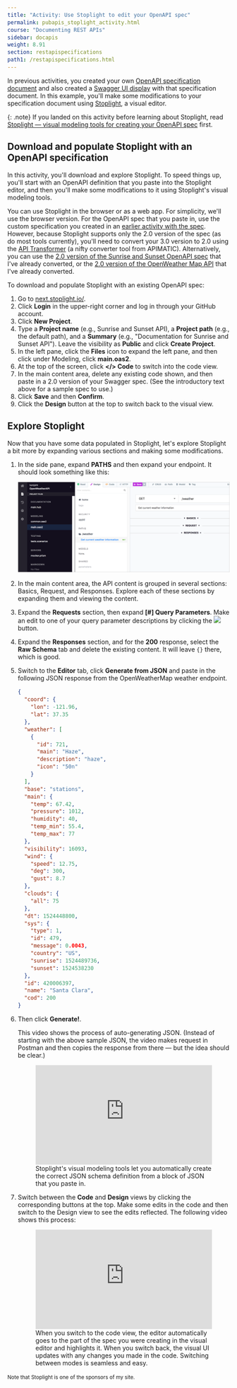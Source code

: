```yaml
---
title: "Activity: Use Stoplight to edit your OpenAPI spec"
permalink: pubapis_stoplight_activity.html
course: "Documenting REST APIs"
sidebar: docapis
weight: 8.91
section: restapispecifications
path1: /restapispecifications.html
---
```


In previous activities, you created your own [OpenAPI specification document](pubapis_openapi_activity.html) and also created a [Swagger UI display](pubapis_swagger_ui_activity.html) with that specification document. In this example, you'll make some modifications to your specification document using [Stoplight](pubapis_stoplight.html), a visual editor.

{: .note}
If you landed on this activity before learning about Stoplight, read [Stoplight &mdash; visual modeling tools for creating your OpenAPI spec](pubapis_stoplight.html) first.

## Download and populate Stoplight with an OpenAPI specification

In this activity, you'll download and explore Stoplight. To speed things up, you'll start with an OpenAPI definition that you paste into the Stoplight editor, and then you'll make some modifications to it using Stoplight's visual modeling tools.

You can use Stoplight in the browser or as a web app. For simplicity, we'll use the browser version. For the OpenAPI spec that you paste in, use the custom specification you created in an [earlier activity with the spec](pubapis_openapi_activity.html). However, because Stoplight supports only the 2.0 version of the spec (as do most tools currently), you'll need to convert your 3.0 version to 2.0 using the [API Transformer](https://apimatic.io/transformer) (a nifty converter tool from APIMATIC). Alternatively, you can use the [2.0 version of the Sunrise and Sunset OpenAPI spec](http://idratherbewriting.com/learnapidoc/assets/files/swagger/openapi_sunrise_sunset_20.json) that I've already converted, or the [2.0 version of the OpenWeather Map API](http://idratherbewriting.com/learnapidoc/docs/rest_api_specifications/openweathermap_swagger20.json) that I've already converted.

To download and populate Stoplight with an existing OpenAPI spec:

1.  Go to [next.stoplight.io/](https://next.stoplight.io/).
2.  Click **Login** in the upper-right corner and log in through your GitHub account.
3.  Click **New Project**.
4.  Type a **Project name** (e.g., Sunrise and Sunset API), a **Project path** (e.g., the default path), and a **Summary** (e.g., "Documentation for Sunrise and Sunset API"). Leave the visibility as **Public** and click **Create Project**.
4.  In the left pane, click the **Files** icon to expand the left pane, and then click under Modeling, click **main.oas2**.
5.  At the top of the screen, click **</> Code** to switch into the code view.
6.  In the main content area, delete any existing code shown, and then paste in a 2.0 version of your Swagger spec. (See the introductory text above for a sample spec to use.)
7.  Click **Save** and then **Confirm**.
8.  Click the **Design** button at the top to switch back to the visual view.

## Explore Stoplight

Now that you have some data populated in Stoplight, let's explore Stoplight a bit more by expanding various sections and making some modifications.

1.  In the side pane, expand **PATHS** and then expand your endpoint. It should look something like this:

    <img class="large" src="images/stoplight-editor-view-openweathermap.png"/>

2.  In the main content area, the API content is grouped in several sections: Basics, Request, and Responses. Explore each of these sections by expanding them and viewing the content.
3.  Expand the **Requests** section, then expand **[#] Query Parameters**. Make an edit to one of your query parameter descriptions by clicking the <img style="display:inline" src="images/stoplighteditbutton"/> button.
4.  Expand the **Responses** section, and for the **200** response, select the **Raw Schema** tab and delete the existing content. It will leave `{}` there, which is good.
5.  Switch to the **Editor** tab, click **Generate from JSON** and paste in the following JSON response from the OpenWeatherMap weather endpoint.

    ```json
    {
      "coord": {
        "lon": -121.96,
        "lat": 37.35
      },
      "weather": [
        {
          "id": 721,
          "main": "Haze",
          "description": "haze",
          "icon": "50n"
        }
      ],
      "base": "stations",
      "main": {
        "temp": 67.42,
        "pressure": 1012,
        "humidity": 40,
        "temp_min": 55.4,
        "temp_max": 77
      },
      "visibility": 16093,
      "wind": {
        "speed": 12.75,
        "deg": 300,
        "gust": 8.7
      },
      "clouds": {
        "all": 75
      },
      "dt": 1524448800,
      "sys": {
        "type": 1,
        "id": 479,
        "message": 0.0043,
        "country": "US",
        "sunrise": 1524489736,
        "sunset": 1524538230
      },
      "id": 420006397,
      "name": "Santa Clara",
      "cod": 200
    }
    ```

6.  Then click **Generate!**.

    This video shows the process of auto-generating JSON. (Instead of starting with the above sample JSON, the video makes request in Postman and then copies the response from there &mdash; but the idea should be clear.)

    <figure><div style="position:relative;height:0;padding-bottom:56.25%"><iframe src="https://www.youtube.com/embed/0IOWY0Hj3Xc?ecver=2" width="560" height="340" frameborder="0" allow="autoplay; encrypted-media" style="position:absolute;width:100%;height:100%;left:0" allowfullscreen></iframe></div><figcaption>Stoplight's visual modeling tools let you automatically create the correct JSON schema definition from a block of JSON that you paste in.</figcaption></figure>

7.  Switch between the **Code** and **Design** views by clicking the corresponding buttons at the top. Make some edits in the code and then switch to the Design view to see the edits reflected. The following video shows this process:

    <figure><div style="position:relative;height:0;padding-bottom:56.25%"><iframe src="https://www.youtube.com/embed/vqDJBa-haYs" width="560" height="340" frameborder="0" allow="autoplay; encrypted-media" style="position:absolute;width:100%;height:100%;left:0" allowfullscreen></iframe></div><figcaption>When you switch to the code view, the editor automatically goes to the part of the spec you were creating in the visual editor and highlights it. When you switch back, the visual UI updates with any changes you made in the code. Switching between modes is seamless and easy.</figcaption></figure>

<small>Note that Stoplight is one of the sponsors of my site.</small>
